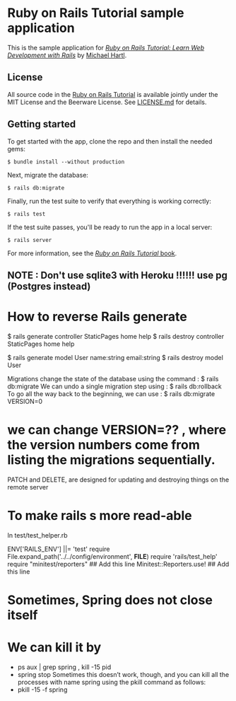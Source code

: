 # Ruby on Rails Tutorial sample application

This is the sample application for
[*Ruby on Rails Tutorial:
Learn Web Development with Rails*](http://www.railstutorial.org/)
by [Michael Hartl](http://www.michaelhartl.com/).

## License

All source code in the [Ruby on Rails Tutorial](http://railstutorial.org/)
is available jointly under the MIT License and the Beerware License. See
[LICENSE.md](LICENSE.md) for details.

## Getting started

To get started with the app, clone the repo and then install the needed gems:

```
$ bundle install --without production
```

Next, migrate the database:

```
$ rails db:migrate
```

Finally, run the test suite to verify that everything is working correctly:

```
$ rails test
```

If the test suite passes, you'll be ready to run the app in a local server:

```
$ rails server
```

For more information, see the
[*Ruby on Rails Tutorial* book](http://www.railstutorial.org/book).


## NOTE : Don't use sqlite3 with Heroku !!!!!! use pg (Postgres instead)

# How to reverse Rails generate
$ rails generate controller StaticPages home help
$ rails destroy  controller StaticPages home help

$ rails generate model User name:string email:string
$ rails destroy model User

Migrations change the state of the database using the command : $ rails db:migrate
We can undo a single migration step using : $ rails db:rollback
To go all the way back to the beginning, we can use :
$ rails db:migrate VERSION=0
# we can change VERSION=?? , where the version numbers come from listing the migrations sequentially.

PATCH and DELETE, are designed for updating and destroying things on the remote server

# To make rails s more read-able
In test/test_helper.rb

ENV['RAILS_ENV'] ||= 'test'
require File.expand_path('../../config/environment', __FILE__)
require 'rails/test_help'
require "minitest/reporters"    ## Add this line
Minitest::Reporters.use!        ## Add this line



# Sometimes, Spring does not close itself
# We can kill it by
- ps aux | grep spring , kill -15 pid
- spring stop
Sometimes this doesn’t work, though, and you can kill all the processes with name spring using the pkill command as follows:
- pkill -15 -f spring
